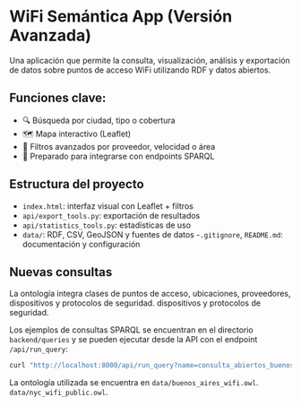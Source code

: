# WiFi Semántica App (Versión Avanzada)

Una aplicación que permite la consulta, visualización, análisis y exportación de datos sobre puntos de acceso WiFi utilizando RDF y datos abiertos.

## Funciones clave:

- 🔍 Búsqueda por ciudad, tipo o cobertura
- 🗺️ Mapa interactivo (Leaflet)
- 🧩 Filtros avanzados por proveedor, velocidad o área
- 📡 Preparado para integrarse con endpoints SPARQL

## Estructura del proyecto

- `index.html`: interfaz visual con Leaflet + filtros
- `api/export_tools.py`: exportación de resultados
- `api/statistics_tools.py`: estadísticas de uso
- `data/`: RDF, CSV, GeoJSON y fuentes de datos
-`.gitignore`, `README.md`: documentación y configuración
## Nuevas consultas

La ontología integra clases de puntos de acceso, ubicaciones, proveedores,
dispositivos y protocolos de seguridad. dispositivos y protocolos de seguridad. 

Los ejemplos de consultas SPARQL se
encuentran en el directorio `backend/queries` y se pueden ejecutar desde la API
con el endpoint `/api/run_query`:

```bash
curl "http://localhost:8000/api/run_query?name=consulta_abiertos_buenosaires"
```

La ontología utilizada se encuentra en `data/buenos_aires_wifi.owl`.
                                       `data/nyc_wifi_public.owl`.


